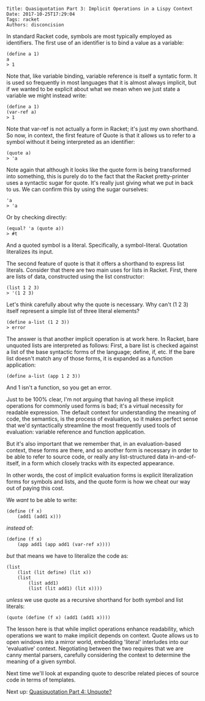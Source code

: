     Title: Quasiquotation Part 3: Implicit Operations in a Lispy Context
    Date: 2017-10-25T17:29:04
    Tags: racket
    Authors: disconcision


In standard Racket code, symbols are most typically employed as identifiers. The first use of an identifier is to bind a value as a variable:

```racket
(define a 1)
a
> 1
```

Note that, like variable binding, variable reference is itself a syntatic form. It is used so frequently in most languages that it is almost always implicit, but if we wanted to be explicit about what we mean when we just state a variable we might instead write:

```racket
(define a 1)
(var-ref a)
> 1
```

Note that var-ref is not actually a form in Racket; it's just my own shorthand. So now, in context, the first feature of Quote is that it allows us to refer to a symbol without it being interpreted as an identifier:

```racket
(quote a)
> 'a
```

Note again that although it looks like the quote form is being transformed into something, this is purely do to the fact that the Racket pretty-printer uses a syntactic sugar for quote. It's really just giving what we put in back to us. We can confirm this by using the sugar ourselves:

```racket
'a
> 'a
```

Or by checking directly:

```racket
(equal? 'a (quote a))
> #t
```

And a quoted symbol is a literal. Specifically, a symbol-literal. Quotation literalizes its input.

The second feature of quote is that it offers a shorthand to express list literals. Consider that there are two main uses for lists in Racket. First, there are lists of data, constructed using the list constructor:

```racket
(list 1 2 3)
> '(1 2 3)
```

Let's think carefully about why the quote is necessary. Why can't (1 2 3) itself represent a simple list of three literal elements?

```racket
(define a-list (1 2 3))
> error
```

The answer is that another implicit operation is at work here. In Racket, bare unquoted lists are interpreted as follows: First, a bare list is checked against a list of the base syntactic forms of the language; define, if, etc. If the bare list doesn't match any of those forms, it is expanded as a function application:

```racket
(define a-list (app 1 2 3))
```

And 1 isn't a function, so you get an error.

Just to be 100% clear, I'm not arguing that having all these implicit operations for commonly used forms is bad; it's a virtual necessity for readable expression. The default context for understanding the meaning of code, the semantics, is the process of evaluation, so it makes perfect sense that we'd syntactically streamline the most frequently used tools of evaluation: variable reference and function application.

But it's also important that we remember that, in an evaluation-based context, these forms are there, and so another form is necessary in order to be able to refer to source code, or really any list-structured data in-and-of-itself, in a form which closely tracks with its expected appearance.

In other words, the cost of implicit evaluation forms is explicit literalization forms for symbols and lists, and the quote form is how we cheat our way out of paying this cost.

We *want* to be able to write:

```racket
(define (f x)
    (add1 (add1 x)))
```

*instead* of:

```racket
(define (f x)
    (app add1 (app add1 (var-ref x))))
```

*but* that means we have to literalize the code as:

```racket
(list
    (list (lit define) (lit x))
    (list
        (list add1)
        (list (lit add1) (lit x))))
```

*unless* we use quote as a recursive shorthand for both symbol and list literals:

```racket
(quote (define (f x) (add1 (add1 x))))
```

The lesson here is that while implict operations enhance readability, which operations we want to make implicit depends on context. Quote allows us to open windows into a mirror world, embedding 'literal' interludes into our 'evaluative' context. Negotiating between the two requires that we are canny mental parsers, carefully considering the context to determine the meaning of a given symbol.


Next time we'll look at expanding quote to describe related pieces of source code in terms of templates.

Next up: [Quasiquotation Part 4: Unquote?](http://disconcision.github.io/fructlog/2017/10/quasiquotation-part-4-unquote.html)
